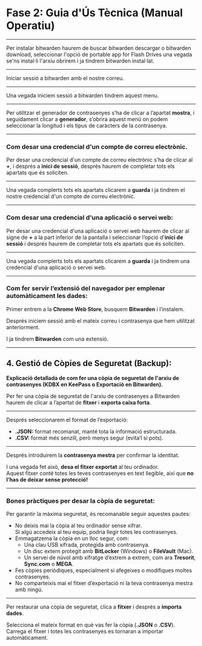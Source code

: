 # Fase 2: Guia d'Ús Tècnica (Manual Operatiu)

---

Per instalar bitwarden haurem de buscar bitwarden descargar o bitwarden download, seleccionar l'opció de portable app for Flash Drives una vegada se'ns instal·li l'arxiu obrirem i ja tindrem bitwarden instal·lat.

---

Iniciar sessió a bitwarden amb el nostre correu.



---

Una vegada iniciem sessió a bitwarden tindrem aquest menu.

---

Per utilitzar el generador de contrasenyes s’ha de clicar a l’apartat **mostra**, i seguidament clicar a **generador**, s’obrira aquest menú on podem seleccionar la longitud i els tipus de caràcters de la contrasenya.

---

### Com desar una credencial d'un compte de correu electrònic.

Per desar una credencial d'un compte de correu electrònic s’ha de clicar al **+**, i després a **inici de sessió**, després haurem de completar tots els apartats que és soliciten.

---

Una vegada complerts tots els apartats clicarem a **guarda** i ja tindrem el nostre credencial d'un compte de correu electrònic.

---

### Com desar una credencial d'una aplicació o servei web:

Per desar una credencial d'una aplicació o servei web haurem de clicar al signe de **+** a la part inferior de la pantalla i seleccionar l’opció d'**inici de sessió** i després haurem de completar tots els apartats que és soliciten.

---

Una vegada complerts tots els apartats clicarem a **guarda** i ja tindrem una credencial d'una aplicació o servei web.

---

### Com fer servir l’extensió del navegador per emplenar automàticament les dades:

Primer entrem a la **Chrome Web Store**, busquem **Bitwarden** i l’instalem.

Després iniciem sessió amb el mateix correu i contrasenya que hem utilitzat anteriorment.

I ja tindrem **Bitwarden** com una extensió.

---

## 4. Gestió de Còpies de Seguretat (Backup):

**Explicació detallada de com fer una còpia de seguretat de l'arxiu de contrasenyes (KDBX en KeePass o Exportació en Bitwarden).**

Per fer una còpia de seguretat de l'arxiu de contrasenyes a Bitwarden haurem de clicar a l’apartat de **fitxer** i **exporta caixa forta**.

---

Després seleccionarem el format de l’exportació:

- **.JSON:** format recomanat, manté tota la informació estructurada.  
- **.CSV:** format més senzill, però menys segur (evita’l si pots).

---

Després introduirem la **contrasenya mestra** per confirmar la identitat.

I una vegada fet això, **desa el fitxer exportat** al teu ordinador.  
Aquest fitxer conté totes les teves contrasenyes en text llegible, així que **no l’has de deixar sense protecció!**

---

### Bones pràctiques per desar la còpia de seguretat:

Per garantir la màxima seguretat, és recomanable seguir aquestes pautes:

- No deixis mai la còpia al teu ordinador sense xifrar.  
  Si algú accedeix al teu equip, podria llegir totes les contrasenyes.
- Emmagatzema la còpia en un lloc segur, com:
  - Una clau USB xifrada, protegida amb contrasenya.
  - Un disc extern protegit amb **BitLocker** (Windows) o **FileVault** (Mac).
  - Un servei de núvol amb xifratge d’extrem a extrem, com ara **Tresorit**, **Sync.com** o **MEGA**.
- Fes còpies periòdiques, especialment si afegeixes o modifiques moltes contrasenyes.
- No comparteixis mai el fitxer d’exportació ni la teva contrasenya mestra amb ningú.

---

Per restaurar una còpia de seguretat, clica a **fitxer** i després a **importa dades**.

Selecciona el mateix format en què vas fer la còpia (**.JSON** o **.CSV**).  
Carrega el fitxer i totes les contrasenyes es tornaran a importar automàticament.

